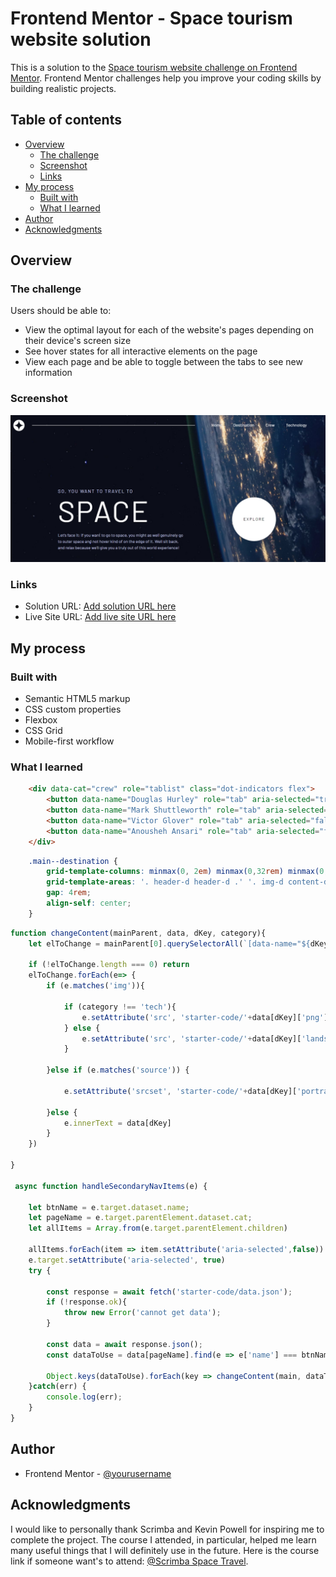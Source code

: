 # Frontend Mentor - Space tourism website solution

This is a solution to the [Space tourism website challenge on Frontend Mentor](https://www.frontendmentor.io/challenges/space-tourism-multipage-website-gRWj1URZ3). Frontend Mentor challenges help you improve your coding skills by building realistic projects. 

## Table of contents

- [Overview](#overview)
  - [The challenge](#the-challenge)
  - [Screenshot](#screenshot)
  - [Links](#links)
- [My process](#my-process)
  - [Built with](#built-with)
  - [What I learned](#what-i-learned)
- [Author](#author)
- [Acknowledgments](#acknowledgments)

## Overview

### The challenge

Users should be able to:

- View the optimal layout for each of the website's pages depending on their device's screen size
- See hover states for all interactive elements on the page
- View each page and be able to toggle between the tabs to see new information

### Screenshot

![](./screenshot.jpeg)



### Links

- Solution URL: [Add solution URL here](https://github.com/dimitrisdr/space-tourism-website.git)
- Live Site URL: [Add live site URL here]( https://dimitrisdr.github.io/space-tourism-website/)

## My process

### Built with

- Semantic HTML5 markup
- CSS custom properties
- Flexbox
- CSS Grid
- Mobile-first workflow

### What I learned

```html
    <div data-cat="crew" role="tablist" class="dot-indicators flex">
        <button data-name="Douglas Hurley" role="tab" aria-selected="true"  class="dot-indicators-item" aria-selected="true"><span class="sr-only">Slide title</span></button>
        <button data-name="Mark Shuttleworth" role="tab" aria-selected="false" class="dot-indicators-item" aria-selected="false"><span class="sr-only">Slide title</span></button>
        <button data-name="Victor Glover" role="tab" aria-selected="false" class="dot-indicators-item" aria-selected="false"><span class="sr-only">Slide title</span></button>
        <button data-name="Anousheh Ansari" role="tab" aria-selected="false" class="dot-indicators-item" aria-selected="false"><span class="sr-only">Slide title</span></button>
    </div>
```
```css
    .main--destination {
        grid-template-columns: minmax(0, 2em) minmax(0,32rem) minmax(0,28rem) minmax(0, 2em);
        grid-template-areas: '. header-d header-d .' '. img-d content-d .';
        gap: 4rem;
        align-self: center;
    }
```
```js
function changeContent(mainParent, data, dKey, category){
    let elToChange = mainParent[0].querySelectorAll(`[data-name="${dKey}"]`)

    if (!elToChange.length === 0) return
    elToChange.forEach(e=> {
        if (e.matches('img')){

            if (category !== 'tech'){
                e.setAttribute('src', 'starter-code/'+data[dKey]['png'].split('./')[1])
            } else {
                e.setAttribute('src', 'starter-code/'+data[dKey]['landscape'].split('./')[1])
            }
    
        }else if (e.matches('source')) {
    
            e.setAttribute('srcset', 'starter-code/'+data[dKey]['portrait'].split('./')[1])
    
        }else {
            e.innerText = data[dKey]
        }
    })
    
}

 async function handleSecondaryNavItems(e) {

    let btnName = e.target.dataset.name;
    let pageName = e.target.parentElement.dataset.cat;
    let allItems = Array.from(e.target.parentElement.children)

    allItems.forEach(item => item.setAttribute('aria-selected',false))
    e.target.setAttribute('aria-selected', true)
    try {

        const response = await fetch('starter-code/data.json');
        if (!response.ok){
            throw new Error('cannot get data');
        }

        const data = await response.json();
        const dataToUse = data[pageName].find(e => e['name'] === btnName);

        Object.keys(dataToUse).forEach(key => changeContent(main, dataToUse, key, pageName));
    }catch(err) {
        console.log(err);
    }
}
```

## Author

- Frontend Mentor - [@yourusername](https://www.frontendmentor.io/profile/dimitrisdr)

## Acknowledgments

I would like to personally thank Scrimba and Kevin Powell for inspiring me to complete the project. The course I attended, in particular, helped me learn many useful things that I will definitely use in the future. 
Here is the course link if someone want's to attend: [@Scrimba Space Travel](https://scrimba.com/learn/spacetravel).
